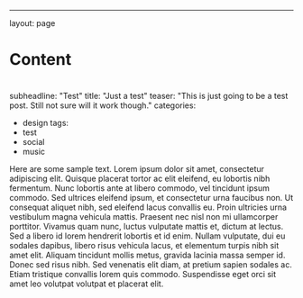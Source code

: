 ---
layout: page
#
# Content
#
subheadline: "Test"
title: "Just a test"
teaser: "This is just going to be a test post. Still not sure will it work though."
categories:
  - design
tags:
  - test
  - social
  - music
  
  
  Here are some sample text. Lorem ipsum dolor sit amet, consectetur adipiscing elit. Quisque placerat tortor ac elit eleifend, eu lobortis nibh fermentum. Nunc lobortis ante at libero commodo, vel tincidunt ipsum commodo. Sed ultrices eleifend ipsum, et consectetur urna faucibus non. Ut consequat aliquet nibh, sed eleifend lacus convallis eu. Proin ultricies urna vestibulum magna vehicula mattis. Praesent nec nisl non mi ullamcorper porttitor. Vivamus quam nunc, luctus vulputate mattis et, dictum at lectus. Sed a libero id lorem hendrerit lobortis et id enim. Nullam vulputate, dui eu sodales dapibus, libero risus vehicula lacus, et elementum turpis nibh sit amet elit. Aliquam tincidunt mollis metus, gravida lacinia massa semper id. Donec sed risus nibh. Sed venenatis elit diam, at pretium sapien sodales ac. Etiam tristique convallis lorem quis commodo. Suspendisse eget orci sit amet leo volutpat volutpat et placerat elit.
